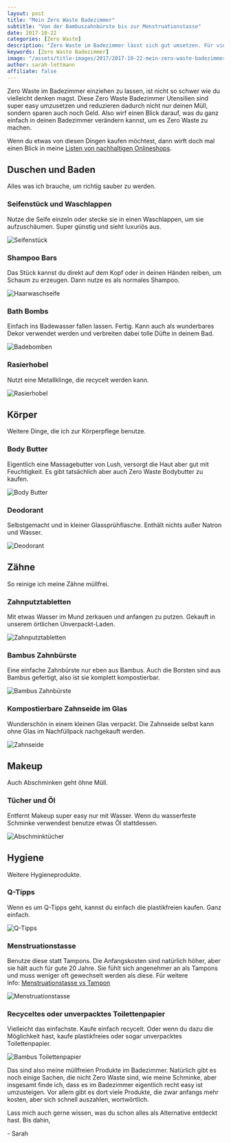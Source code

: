 ```yaml
---
layout: post
title: "Mein Zero Waste Badezimmer"
subtitle: "Von der Bambuszahnbürste bis zur Menstruationstasse"
date: 2017-10-22
categories: [Zero Waste]
description: "Zero Waste im Badezimmer lässt sich gut umsetzen. Für vieles gibt es einen einfachen Ersatz, der Geld spart und das Leben sogar leichter macht."
keywords: [Zero Waste Badezimmer]
image: "/assets/title-images/2017/2017-10-22-mein-zero-waste-badezimmer.jpg"
author: sarah-lettmann
affiliate: false
---
```

Zero Waste im Badezimmer einziehen zu lassen, ist nicht so schwer wie du vielleicht denken magst. Diese Zero Waste Badezimmer Utensilien sind super easy umzusetzen und reduzieren dadurch nicht nur deinen Müll, sondern sparen auch noch Geld. Also wirf einen Blick darauf, was du ganz einfach in deinen Badezimmer verändern kannst, um es Zero Waste zu machen.

Wenn du etwas von diesen Dingen kaufen möchtest, dann wirft doch mal einen Blick in meine [Listen von nachhaltigen Onlineshops](plastikfrei-einkaufen-alle-onlineshops).

## Duschen und Baden
Alles was ich brauche, um richtig sauber zu werden.

### Seifenstück und Waschlappen
Nutze die Seife einzeln oder stecke sie in einen Waschlappen, um sie aufzuschäumen. Super günstig und sieht luxuriös aus.

![Seifenstück](/assets/inpost-images/2017/2017-10-22-seife.jpg "© {{ site.title }}")

### Shampoo Bars
Das Stück kannst du direkt auf dem Kopf oder in deinen Händen reiben, um Schaum zu erzeugen. Dann nutze es als normales Shampoo.

![Haarwaschseife](/assets/inpost-images/2017/2017-10-22-haarwaschseife.jpg "© {{ site.title }}")

### Bath Bombs
Einfach ins Badewasser fallen lassen. Fertig. Kann auch als wunderbares Dekor verwendet werden und verbreiten dabei tolle Düfte in deinem Bad.

![Badebomben](/assets/inpost-images/2017/2017-10-22-badebomben.jpg "© {{ site.title }}")

### Rasierhobel  
Nutzt eine Metallklinge, die recycelt werden kann.

![Rasierhobel](/assets/inpost-images/2017/2017-10-22-rasierhobel.jpg "© {{ site.title }}")

## Körper
Weitere Dinge, die ich zur Körperpflege benutze.

### Body Butter
Eigentlich eine Massagebutter von Lush, versorgt die Haut aber gut mit Feuchtigkeit. Es gibt tatsächlich aber auch Zero Waste Bodybutter zu kaufen.

![Body Butter](/assets/inpost-images/2017/2017-10-22-bodybutter.jpg "© {{ site.title }}")

### Deodorant
Selbstgemacht und in kleiner Glassprühflasche. Enthält nichts außer Natron und Wasser.

![Deodorant](/assets/inpost-images/2017/2017-10-22-deodorant.jpg "© {{ site.title }}")

## Zähne
So reinige ich meine Zähne müllfrei.

### Zahnputztabletten
Mit etwas Wasser im Mund zerkauen und anfangen zu putzen. Gekauft in unserem örtlichen Unverpackt-Laden.

![Zahnputztabletten](/assets/inpost-images/2017/2017-10-22-zahnputztabletten.jpg "© {{ site.title }}")

### Bambus Zahnbürste  
Eine einfache Zahnbürste nur eben aus Bambus. Auch die Borsten sind aus Bambus gefertigt, also ist sie komplett kompostierbar.

![Bambus Zahnbürste](/assets/inpost-images/2017/2017-10-22-bambuszahnbuerste.jpg "© {{ site.title }}")

### Kompostierbare Zahnseide im Glas
Wunderschön in einem kleinen Glas verpackt. Die Zahnseide selbst kann ohne Glas im Nachfüllpack nachgekauft werden.

![Zahnseide](/assets/inpost-images/2017/2017-10-22-zahnseide.jpg "© {{ site.title }}")

## Makeup
Auch Abschminken geht öhne Müll.

### Tücher und Öl  
Entfernt Makeup super easy nur mit Wasser. Wenn du wasserfeste Schminke verwendest benutze etwas Öl stattdessen.

![Abschminktücher](/assets/inpost-images/2017/2017-10-22-abschminktuecher.jpg "© {{ site.title }}")

## Hygiene
Weitere Hygieneprodukte.

### Q-Tipps
Wenn es um Q-Tipps geht, kannst du einfach die plastikfreien kaufen. Ganz einfach.

![Q-Tipps](/assets/inpost-images/2017/2017-10-22-qtips.jpg "© {{ site.title }}")

### Menstruationstasse  
Benutze diese statt Tampons. Die Anfangskosten sind natürlich höher, aber sie hält auch für gute 20 Jahre. Sie fühlt sich angenehmer an als Tampons und muss weniger oft gewechselt werden als diese. Für weitere Info: [Menstruationstasse vs Tampon](menstruationstasse-vs-tampon)

![Menstruationstasse](/assets/inpost-images/2017/2017-08-13-menstruationstass.jpg "© {{ site.title }}")

### Recyceltes oder unverpacktes Toilettenpapier
Vielleicht das einfachste. Kaufe einfach recycelt. Oder wenn du dazu die Möglichkeit hast, kaufe plastikfreies oder sogar unverpacktes Toilettenpapier.

![Bambus Toilettenpapier](/assets/inpost-images/2017/2017-10-22-toilettenpapier.jpg "© {{ site.title }}")

Das sind also meine müllfreien Produkte im Badezimmer. Natürlich gibt es noch einige Sachen, die nicht Zero Waste sind, wie meine Schminke, aber insgesamt finde ich, dass es im Badezimmer eigentlich recht easy ist umzusteigen. Vor allem gibt es dort viele Produkte, die zwar anfangs mehr kosten, aber sich schnell auszahlen, wortwörtlich.

Lass mich auch gerne wissen, was du schon alles als Alternative entdeckt hast. Bis dahin,

\- Sarah
